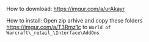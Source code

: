 How to download: https://imgur.com/a/urAkayr

How to install: Open zip arhive and copy these folders https://imgur.com/a/T3Rmz1c to ```World of Warcraft\_retail_\Interface\AddOns```


